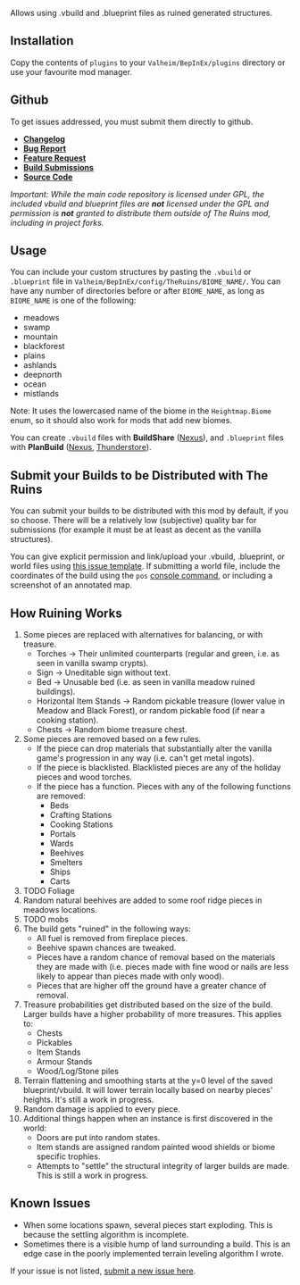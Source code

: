 ﻿Allows using .vbuild and .blueprint files as ruined generated structures.

## Installation
Copy the contents of `plugins` to your `Valheim/BepInEx/plugins` directory or use your favourite mod manager.


## Github
To get issues addressed, you must submit them directly to github.

- **[Changelog](https://github.com/heinermann/Valheim_mods/blob/main/TheRuins/CHANGELOG.md)**
- **[Bug Report](https://github.com/heinermann/Valheim_mods/issues/new?assignees=&labels=bug%2C+TheRuins&template=-theruins--bug-report.md&title=)**
- **[Feature Request](https://github.com/heinermann/Valheim_mods/issues/new?assignees=&labels=enhancement%2C+TheRuins&template=-theruins--feature-request.md&title=)**
- **[Build Submissions](https://github.com/heinermann/Valheim_mods/issues/new?assignees=heinermann&labels=build+permission%2C+TheRuins&template=-theruins--build-submission.md&title=)**
- **[Source Code](https://github.com/heinermann/Valheim_mods/tree/main/TheRuins)**

*Important: While the main code repository is licensed under GPL, the included vbuild and blueprint files are **not** licensed under the GPL and permission is **not** granted to distribute them outside of The Ruins mod, including in project forks.*


## Usage
You can include your custom structures by pasting the `.vbuild` or `.blueprint` file in `Valheim/BepInEx/config/TheRuins/BIOME_NAME/`. You can have any number of directories before or after `BIOME_NAME`, as long as `BIOME_NAME` is one of the following:

- meadows
- swamp
- mountain
- blackforest
- plains
- ashlands
- deepnorth
- ocean
- mistlands

Note: It uses the lowercased name of the biome in the `Heightmap.Biome` enum, so it should also work for mods that add new biomes.

You can create `.vbuild` files with **BuildShare** ([Nexus](https://www.nexusmods.com/valheim/mods/5)), and `.blueprint` files with **PlanBuild** ([Nexus](https://www.nexusmods.com/valheim/mods/1125), [Thunderstore](https://valheim.thunderstore.io/package/MathiasDecrock/PlanBuild/)).


## Submit your Builds to be Distributed with The Ruins
You can submit your builds to be distributed with this mod by default, if you so choose. There will be a relatively low (subjective) quality bar for submissions (for example it must be at least as decent as the vanilla structures).

You can give explicit permission and link/upload your .vbuild, .blueprint, or world files using [this issue template](https://github.com/heinermann/Valheim_mods/issues/new?assignees=heinermann&labels=build+permission%2C+TheRuins&template=-theruins--build-submission.md&title=). If submitting a world file, include the coordinates of the build using the `pos` [console command](https://valheim.fandom.com/wiki/Console_Commands), or including a screenshot of an annotated map.


## How Ruining Works
1. Some pieces are replaced with alternatives for balancing, or with treasure.
    - Torches -> Their unlimited counterparts (regular and green, i.e. as seen in vanilla swamp crypts).
    - Sign -> Uneditable sign without text.
    - Bed -> Unusable bed (i.e. as seen in vanilla meadow ruined buildings).
    - Horizontal Item Stands -> Random pickable treasure (lower value in Meadow and Black Forest), or random pickable food (if near a cooking station).
    - Chests -> Random biome treasure chest.
2. Some pieces are removed based on a few rules.
    - If the piece can drop materials that substantially alter the vanilla game's progression in any way (i.e. can't get metal ingots).
    - If the piece is blacklisted. Blacklisted pieces are any of the holiday pieces and wood torches.
    - If the piece has a function. Pieces with any of the following functions are removed:
        - Beds
        - Crafting Stations
        - Cooking Stations
        - Portals
        - Wards
        - Beehives
        - Smelters
        - Ships
        - Carts
3. TODO Foliage
4. Random natural beehives are added to some roof ridge pieces in meadows locations.
5. TODO mobs
6. The build gets "ruined" in the following ways:
    - All fuel is removed from fireplace pieces.
    - Beehive spawn chances are tweaked.
    - Pieces have a random chance of removal based on the materials they are made with (i.e. pieces made with fine wood or nails are less likely to appear than pieces made with only wood).
    - Pieces that are higher off the ground have a greater chance of removal.
7. Treasure probabilities get distributed based on the size of the build. Larger builds have a higher probability of more treasures. This applies to:
    - Chests
    - Pickables
    - Item Stands
    - Armour Stands
    - Wood/Log/Stone piles
8. Terrain flattening and smoothing starts at the y=0 level of the saved blueprint/vbuild. It will lower terrain locally based on nearby pieces' heights. It's still a work in progress.
9. Random damage is applied to every piece.
10. Additional things happen when an instance is first discovered in the world:
    - Doors are put into random states.
    - Item stands are assigned random painted wood shields or biome specific trophies.
    - Attempts to "settle" the structural integrity of larger builds are made. This is still a work in progress.


## Known Issues
- When some locations spawn, several pieces start exploding. This is because the settling algorithm is incomplete.
- Sometimes there is a visible hump of land surrounding a build. This is an edge case in the poorly implemented terrain leveling algorithm I wrote.

If your issue is not listed, [submit a new issue here](https://github.com/heinermann/Valheim_mods/issues/new?assignees=&labels=bug%2C+TheRuins&template=-theruins--bug-report.md&title=).
